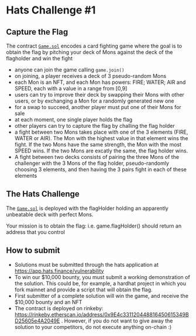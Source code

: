 # Hats Challenge #1

## Capture the Flag

The contract [`Game.sol`](./contracts/Game.sol) encodes a card fighting game where the goal is to obtain the flag by pitching your deck of Mons against the deck of the flagholder and win the fight

- anyone can join the game calling `game.join()`
- on joining, a player receives a deck of 3 pseudo-random Mons
- each Mon is an NFT, and each Mon has powers: FIRE; WATER; AIR and SPEED, each with a value in a range from [0,9]
- users can try to improve their deck by swapping their Mons with other users, or by exchanging a Mon for a randomly generated new one
- for a swap to succeed, another player must put one of their Mons for sale
- at each moment, one single player holds the flag
- other players can try to capture the flag by challing the flag holder
- a fight between two Mons takes place with one of the 3 elements (FIRE, WATER or AIR). The Mon with the highest value in that element wins the fight. If the two Mons have the same strength, the Mon with the most SPEED wins. If the two Mons are excatly the same, the flag holder wins.
- A fight between two decks consists of pairing the three Mons of the challenger with the 3 Mons of the flag holder, pseudo-randomly choosing 3 elements, and then having the 3 pairs fight in each of these elements

## The Hats Challenge

The [`Game.sol`](./contracts/Game.sol) is deployed with the flagHolder holding an apparently unbeatable deck with perfect Mons.

Your mission is to obtain the flag: i.e. game.flagHolder() should return an address that you control

## How to submit

- Solutions must be submitted through the hats application at https://app.hats.finance/vulnerability
- To win our $10,000 bounty, you must submit a working demonstration of the solution. This could be, for example, a hardhat project in which you fork mainnet and provide a script that will obtain the flag.
- First submitter of a complete solution will win the game, and receive the $10,000 bounty and an NFT
- The contract is deployed on rinkeby: https://rinkeby.etherscan.io/address/0x9E4c331120448816450615349BD25605e4A2049E . However, if you do not want to give away the solution to your competitors, do not execute anything on-chain :)
